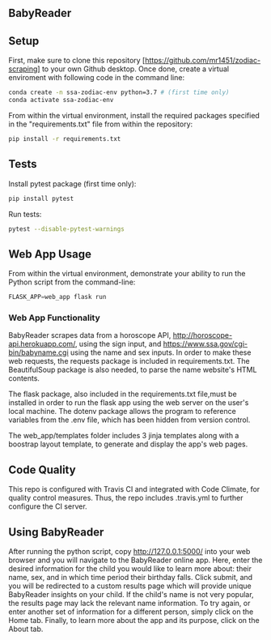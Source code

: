 ## BabyReader

## Setup

First, make sure to clone this repository [https://github.com/mr1451/zodiac-scraping] to your own Github desktop. Once done, create a virtual enviroment with following code in the command line:

```sh
conda create -n ssa-zodiac-env python=3.7 # (first time only)
conda activate ssa-zodiac-env 
```

From within the virtual environment, install the required packages specified in the "requirements.txt" file from within the repository: 

```sh
pip install -r requirements.txt
```

## Tests

Install pytest package (first time only):

```sh
pip install pytest
```

Run tests:

```sh
pytest --disable-pytest-warnings
```

## Web App Usage

From within the virtual environment, demonstrate your ability to run the Python script from the command-line:

```py
FLASK_APP=web_app flask run
```

### Web App Functionality

BabyReader scrapes data from a horoscope API, http://horoscope-api.herokuapp.com/, using the sign input, and https://www.ssa.gov/cgi-bin/babyname.cgi using the name and sex inputs. In order to make these web requests, the requests package is included in requirements.txt. The BeautifulSoup package is also needed, to parse the name website's HTML contents.

The flask package, also included in the requirements.txt file,must be installed in order to run the flask app using the web server on the user's local machine. The dotenv package allows the program to reference variables from the .env file, which has been hidden from version control.

The web_app/templates folder includes 3 jinja templates along with a boostrap layout template, to generate and display the app's web pages.

## Code Quality

This repo is configured with Travis CI and integrated with Code Climate, for quality control measures. Thus, the repo includes  .travis.yml to further configure the CI server.

## Using BabyReader

After running the python script, copy  http://127.0.0.1:5000/ into your web browser and you will navigate to the BabyReader online app. Here, enter the desired information for the child you would like to learn more about: their name, sex, and in which time period their birthday falls. Click submit, and you will be redirected to a custom results page which will provide unique BabyReader insights on your child. If the child's name is not very popular, the results page may lack the relevant name information. To try again, or enter another set of information for a different person, simply click on the Home tab. Finally, to learn more about the app and its purpose, click on the About tab.